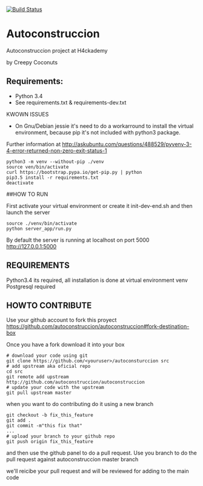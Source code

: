 [![Build Status](https://travis-ci.org/autoconstruccion/autoconstruccion.svg?branch=master)](https://travis-ci.org/autoconstruccion/autoconstruccion)

# Autoconstruccion

Autoconstruccion project at H4ckademy

by Creepy Coconuts

## Requirements:

* Python 3.4
* See requirements.txt & requirements-dev.txt



KWOWN ISSUES

* On Gnu/Debian jessie it's need to do a workarround to install the virtual environment,
because pip it's not included with python3 package.

Further information at
http://askubuntu.com/questions/488529/pyvenv-3-4-error-returned-non-zero-exit-status-1

 	python3 -m venv --without-pip ./venv
	source ven/bin/activate
	curl https://bootstrap.pypa.io/get-pip.py | python
	pip3.5 install -r requirements.txt
	deactivate



##HOW TO RUN

First activate your virtual environment or create it init-dev-end.sh and then launch the server

    source ./venv/bin/activate
    python server_app/run.py

By default the server is running at localhost on port 5000
    http://127.0.0.1:5000

## REQUIREMENTS

Python3.4 its required, all installation is done at virtual environment venv
Postgresql required

## HOWTO CONTRIBUTE

Use your github account to fork this proyect
https://github.com/autoconstruccion/autoconstruccion#fork-destination-box

Once you have a fork download it into your box
```
# download your code using git 
git clone https://github.com/<youruser>/autoconsturccion src
# add upstream aka oficial repo 
cd src
git remote add upstream http://github.com/autoconstruccion/autoconstruccion
# update your code with the upstream
git pull upstream master
```
when you want to do contributing do it using a new branch
```
git checkout -b fix_this_feature
git add .
git commit -m"this fix that"
...
# upload your branch to your github repo
git push origin fix_this_feature
```
and then use the github panel to do a pull request.
Use you branch to do the pull request against autoconstruccion master branch

we'll reicibe your pull request and will be reviewed for adding to the main code


